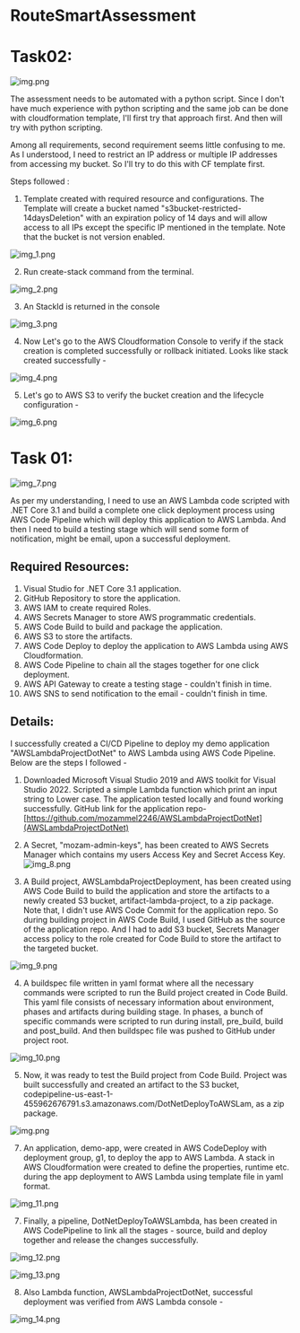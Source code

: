 # RouteSmartAssessment

# **Task02:**

![img.png](images/img.png)

The assessment needs to be automated with a python script. Since I don't have
much experience with python scripting and the same job can be done with 
cloudformation template, I'll first try that approach first. And then will try with 
python scripting. 

Among all requirements, second requirement seems little confusing to me. 
As I understood, I need to restrict an IP address or multiple IP addresses from 
accessing my bucket. So I'll try to do this with CF template first.

Steps followed : 
1. Template created with required resource and configurations. The Template will create a bucket named 
"s3bucket-restricted-14daysDeletion" with an expiration policy of 14 days and will allow access to all IPs 
except the specific IP mentioned in the template. Note that the bucket is not version enabled. 

![img_1.png](images/img_1.png)

2. Run create-stack command from the terminal. 

![img_2.png](images/img_2.png)

3. An StackId is returned in the console

![img_3.png](images/img_3.png)

4. Now Let's go to the AWS Cloudformation Console to verify if the stack creation is completed successfully or rollback 
initiated. Looks like stack created successfully - 

![img_4.png](images/img_4.png)

5. Let's go to AWS S3 to verify the bucket creation and the lifecycle configuration - 

![img_6.png](images/img_6.png)


# **Task 01:**


![img_7.png](images/img_7.png)

As per my understanding, I need to use an AWS Lambda code scripted with .NET Core 3.1 and build a complete
one click deployment process using AWS Code Pipeline which will deploy this application to AWS Lambda. And then 
I need to build a testing stage which will send some form of notification, might be email, upon a successful
deployment. 

## **Required Resources:**

1) Visual Studio for .NET Core 3.1 application.
2) GitHub Repository to store the application.
3) AWS IAM to create required Roles.
4) AWS Secrets Manager to store AWS programmatic credentials.
5) AWS Code Build to build and package the application.
6) AWS S3 to store the artifacts.
7) AWS Code Deploy to deploy the application to AWS Lambda using AWS Cloudformation.
8) AWS Code Pipeline to chain all the stages together for one click deployment.
9) AWS API Gateway to create a testing stage - couldn't finish in time. 
10) AWS SNS to send notification to the email - couldn't finish in time.

## **Details:**

I successfully created a CI/CD Pipeline to deploy my demo application "AWSLambdaProjectDotNet" to AWS
Lambda using AWS Code Pipeline. Below are the steps I followed - 

1. Downloaded Microsoft Visual Studio 2019 and AWS toolkit for Visual Studio 2022. Scripted a simple Lambda function
which print an input string to Lower case. The application tested locally and found working successfully.
GitHub link for the application repo-
   [https://github.com/mozammel2246/AWSLambdaProjectDotNet](AWSLambdaProjectDotNet)

2. A Secret, "mozam-admin-keys", has been created to AWS Secrets Manager which contains my users Access Key 
and Secret Access Key.
![img_8.png](images/img_8.png)

3. A Build project, AWSLambdaProjectDeployment, has been created using AWS Code Build to build the 
application and store the artifacts to a newly created S3 bucket, artifact-lambda-project, to a zip package. Note
that, I didn't use AWS Code Commit for the application repo. So during building project in AWS Code Build, I used
GitHub as the source of the application repo. And I had to add S3 bucket, Secrets Manager access policy 
to the role created for Code Build to store the artifact to the targeted bucket. 

![img_9.png](images/img_9.png)

4. A buildspec file written in yaml format where all the necessary commands were scripted to run the Build project
created in Code Build. This yaml file consists of necessary information about environment, phases and artifacts
during building stage. In phases, a bunch of specific commands were scripted to run during install, pre_build, build 
and post_build. And then buildspec file was pushed to GitHub under project root. 

![img_10.png](images/img_10.png)

5. Now, it was ready to test the Build project from Code Build. Project was built successfully and created an
artifact to the S3 bucket, codepipeline-us-east-1-455962676791.s3.amazonaws.com/DotNetDeployToAWSLam, 
as a zip package. 

![img.png](images/img_10_1.png)

7. An application, demo-app, were created in AWS CodeDeploy with deployment group, g1, to deploy the app to 
AWS Lambda. A stack in AWS Cloudformation were created to define the properties, runtime etc. during the 
app deployment to AWS Lambda using template file in yaml format.

![img_11.png](images/img_11.png)

7. Finally, a pipeline, DotNetDeployToAWSLambda, has been created in AWS CodePipeline to link all the stages - 
source, build and deploy together and release the changes successfully.

![img_12.png](images/img_12.png)

![img_13.png](images/img_13.png)

8. Also Lambda function, AWSLambdaProjectDotNet, successful deployment was verified from AWS Lambda 
console -

![img_14.png](images/img_14.png)




